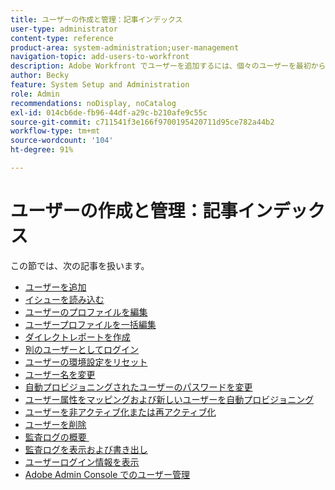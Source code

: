 ```yaml
---
title: ユーザーの作成と管理：記事インデックス
user-type: administrator
content-type: reference
product-area: system-administration;user-management
navigation-topic: add-users-to-workfront
description: Adobe Workfront でユーザーを追加するには、個々のユーザーを最初から作成するか、既存のユーザーをコピーします。
author: Becky
feature: System Setup and Administration
role: Admin
recommendations: noDisplay, noCatalog
exl-id: 014cb6de-fb96-44df-a29c-b210afe9c55c
source-git-commit: c711541f3e166f9700195420711d95ce782a44b2
workflow-type: tm+mt
source-wordcount: '104'
ht-degree: 91%

---
```


# ユーザーの作成と管理：記事インデックス

<!-- Audited: 2/2024 -->

この節では、次の記事を扱います。

* [ユーザーを追加](../../../administration-and-setup/add-users/create-and-manage-users/add-users.md)
* [イシューを読み込む](../../../administration-and-setup/add-users/create-and-manage-users/import-users.md)
* [ユーザーのプロファイルを編集](../../../administration-and-setup/add-users/create-and-manage-users/edit-a-users-profile.md)
* [ユーザープロファイルを一括編集](../../../administration-and-setup/add-users/create-and-manage-users/edit-user-profiles-in-bulk.md)
* [ダイレクトレポートを作成](../../../administration-and-setup/add-users/create-and-manage-users/create-direct-reports.md)
* [別のユーザーとしてログイン](../../../administration-and-setup/add-users/create-and-manage-users/log-in-as-another-user.md)
* [ユーザーの環境設定をリセット](../../../administration-and-setup/add-users/create-and-manage-users/reset-a-users-preferences.md)
* [ユーザー名を変更](../../../administration-and-setup/add-users/create-and-manage-users/change-a-username.md)
* [自動プロビジョニングされたユーザーのパスワードを変更](../../../administration-and-setup/add-users/create-and-manage-users/change-pw-auto-provisioned-user.md)
* [ユーザー属性をマッピングおよび新しいユーザーを自動プロビジョニング](../../../administration-and-setup/add-users/create-and-manage-users/map-user-attributes.md)
* [ユーザーを非アクティブ化または再アクティブ化](../../../administration-and-setup/add-users/create-and-manage-users/deactivate-a-user.md)
* [ユーザーを削除](../../../administration-and-setup/add-users/create-and-manage-users/delete-a-user.md)
* [&#x200B; 監査ログの概要 &#x200B;](../../../administration-and-setup/add-users/create-and-manage-users/audit-logs.md)
* [監査ログを表示および書き出し](../../../administration-and-setup/add-users/create-and-manage-users/view-and-export-audit-logs.md)
* [ユーザーログイン情報を表示](../../../administration-and-setup/add-users/create-and-manage-users/view-user-login-info.md)
* [Adobe Admin Console でのユーザー管理](../../../administration-and-setup/add-users/create-and-manage-users/admin-console.md)
